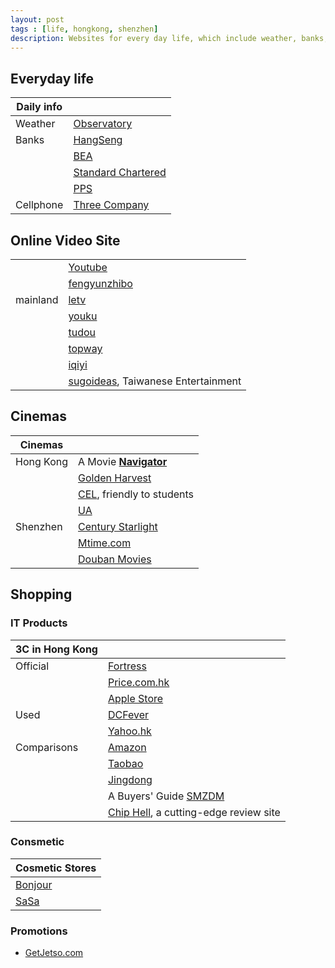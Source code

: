 ```yaml
---
layout: post
tags : [life, hongkong, shenzhen]
description: Websites for every day life, which include weather, banks, cellphone, online videos, cinemas, and shoppings.
---
```


## Everyday life

| Daily info |                                                                                                 |   
| --------   | :---------------------------------------------------------------------------------------------- |   
| Weather    | [Observatory](http://www.hko.gov.hk/wxinfo/currwx/fndc.htm)                                     |    
| Banks      | [HangSeng](https://e-banking1.hangseng.com)                                                     |   
|            | [BEA](https://mobile.hkbea-cyberbanking.com/servlet/FRLogon)                                    |   
|            | [Standard Chartered](https://ibank.standardchartered.com.hk/nfs/login.htm)                      |   
|            | [PPS](https://www.ppshk.com/hkt/revamp2/Chinese/LoginPage.html)                                 |   
| Cellphone  | [Three Company](https://www.three.com.hk/appCS2/my3Account.do?lang=chi&appId=appCSCheckBill)    |   

## Online Video Site

|                 |                                                                                                 |   
| -------------   | :---------------------------------------------------------------------------------------------- |   
|                 | [Youtube](http://www.youtube.com)                                                               |    
|                 | [fengyunzhibo](http://www.fengyunzhibo.com/)                                                    |  
| mainland        | [letv](http://www.letv.com/)                                                                    |    
|                 | [youku](http://www.youku.com/)                                                                  |  
|                 | [tudou](http://www.tudou.com/)                                                                  |    
|                 | [topway](http://www.topway.cn/)                                                                 |  
|                 | [iqiyi](http://www.iqiyi.com/)                                                                  | 
|                 | [sugoideas](http://sugoideas.com/), Taiwanese Entertainment                                     |


## Cinemas

| Cinemas         |                                                                                                 |   
| -------------   | :---------------------------------------------------------------------------------------------- |   
| Hong Kong       | A Movie [__Navigator__](http://media.netvigator.com/media/bse/media/home/MVE/MVE_MOV.jsp)       |    
|                 | [Golden Harvest](http://www.goldenharvest.com/)                                                 |  
|                 | [CEL](http://www.cel-cinemas.com/cinema.jsp), friendly to students                              |    
|                 | [UA](http://www.uacinemas.com.hk/eng/main/HomePage)                                             |  
| Shenzhen        | [Century Starlight](http://www.szxhfilm.com/)                                                   |    
|                 | [Mtime.com](http://theater.mtime.com/China_Guangdong_Province_Shenzen/)                         |  
|                 | [Douban Movies](http://movie.douban.com/nowplaying/shenzhen/)                                   |    

## Shopping

### IT Products

| 3C in Hong Kong |                                                                                                 |   
| -------------   | :---------------------------------------------------------------------------------------------- |   
| Official        | [Fortress](http://www.fortress.com.hk/)                                                         |    
|                 | [Price.com.hk](http://www.price.com.hk/)                                                        |   
|                 | [Apple Store](http://store.apple.com/hk-zh/)                                                    |   
| Used            | [DCFever](http://dcfever.com/trading/listing.php?category=3)                                    |   
|                 | [Yahoo.hk](http://hk.auctions.yahoo.com/hk/23336-category.html?.r=1344488639)                   |   
| Comparisons     | [Amazon](http://www.amazon.com/)                                                                |   
|                 | [Taobao](http://www.taobao.com/)                                                                |   
|                 | [Jingdong](http://www.360buy.com/)                                                              |   
|                 | A Buyers' Guide [SMZDM](http://www.smzdm.com/)                                                  |   
|                 | [Chip Hell](http://www.chiphell.com/), a cutting-edge review site                               |   

### Consmetic

| Cosmetic Stores                                                                                 |   
| ----------------------------------------------------------------------------------------------- |   
| [Bonjour](http://www.bonjourhk.com/tc/main.aspx)                                                |    
| [SaSa](http://web1.sasa.com/SasaWeb/tch/sasa/home.jsp)                                          |  

### Promotions

+ [GetJetso.com](http://www.getjetso.com/)


